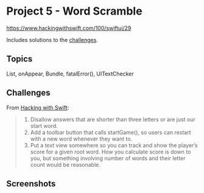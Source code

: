 # Project 5 - Word Scramble

https://www.hackingwithswift.com/100/swiftui/29

Includes solutions to the [challenges](https://www.hackingwithswift.com/books/ios-swiftui/word-scramble-wrap-up).

## Topics

List, onAppear, Bundle, fatalError(), UITextChecker

## Challenges

From [Hacking with Swift](https://www.hackingwithswift.com/books/ios-swiftui/word-scramble-wrap-up):
>1.  Disallow answers that are shorter than three letters or are just our start word.
>2.  Add a toolbar button that calls startGame(), so users can restart with a new word whenever they want to.
>3.  Put a text view somewhere so you can track and show the player’s score for a given root word. How you calculate score is down to you, but something involving number of words and their letter count would be reasonable.
## Screenshots

